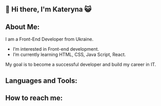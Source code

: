 ## 👋 Hi there, I'm Kateryna :smiley_cat:

## About Me:
 
 I am a Front-End Developer from Ukraine.
 
- I’m interested in Front-end development.
- I’m currently learning HTML, CSS, Java Script, React.
  
 My goal is to become a successful developer and build my career in IT.
 
## Languages and Tools:
 
## How to reach me:
